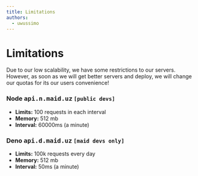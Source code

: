 ```yaml
---
title: Limitations
authors:
  - uwussimo
---
```


# Limitations

Due to our low scalability, we have some restrictions to our servers. However,
as soon as we will get better servers and deploy, we will change our quotas for
its our users convenience!

### Node <samp>api.n.maid.uz</samp> `[public devs]`

- **Limits:** 100 requests in each interval
- **Memory:** 512 mb
- **Interval:** 60000ms (a minute)

### Deno <samp>api.d.maid.uz</samp> `[maid devs only]`

- **Limits:** 100k requests every day
- **Memory:** 512 mb
- **Interval:** 50ms (a minute)